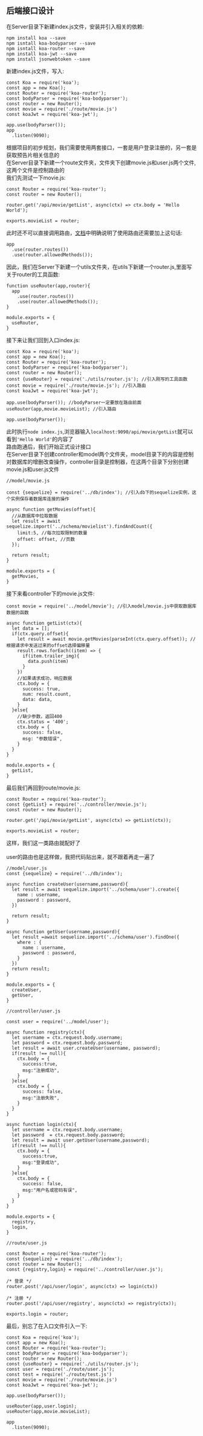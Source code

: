 ## 后端接口设计

在Server目录下新建index.js文件，安装并引入相关的依赖:<br>
```
npm install koa --save
npm isntall koa-bodyparser --save
npm isntall koa-router --save
npm install koa-jwt --save
npm install jsonwebtoken --save

```
新建index.js文件，写入:<br>
```
const Koa = require('koa');
const app = new Koa();
const Router = require('koa-router');
const bodyParser = require('koa-bodyparser');
const router = new Router();
const movie = require('./route/movie.js')
const koaJwt = require('koa-jwt');

app.use(bodyParser());
app
  .listen(9090);
```
根据项目的初步规划，我们需要使用两套接口，一套是用户登录注册的，另一套是获取预告片相关信息的<br>
在Server目录下新建一个route文件夹，文件夹下创建movie.js和user.js两个文件,这两个文件是控制路由的<br>
我们先测试一下movie.js:<br>
```
const Router = require('koa-router');
const router = new Router();

router.get('/api/movie/getList', async(ctx) => ctx.body = 'Hello World');

exports.movieList = router;
```
此时还不可以直接调用路由，[文档](https://www.npmjs.com/package/koa-router)中明确说明了使用路由还需要加上这句话:<br>
```
app
  .use(router.routes())
  .use(router.allowedMethods());
```
因此，我们在Server下新建一个utils文件夹，在utils下新建一个router.js,里面写关于router的工具函数:<br>
```
function useRouter(app,router){
  app
    .use(router.routes())
    .use(router.allowedMethods());
}

module.exports = {
  useRouter,
}
```
接下来让我们回到入口index.js:<br>
```
const Koa = require('koa');
const app = new Koa();
const Router = require('koa-router');
const bodyParser = require('koa-bodyparser');
const router = new Router();
const {useRouter} = require('./utils/router.js'); //引入刚写的工具函数
const movie = require('./route/movie.js'); //引入路由
const koaJwt = require('koa-jwt');

app.use(bodyParser()); //bodyParser一定要放在路由前面
useRouter(app,movie.movieList); //引入路由

app.use(bodyParser());
```
此时执行`node index.js`,浏览器输入`localhost:9090/api/movie/getList`就可以看到`'Hello World'`的内容了<br>
路由跑通后，我们开始正式设计接口<br>
在Server目录下创建controller和model两个文件夹，model目录下的内容是控制对数据库的增删改查操作，controller目录是控制器，在这两个目录下分别创建movie.js和user.js文件<br>
```
//model/movie.js

const {sequelize} = require('../db/index'); //引入db下的sequelize实例，这个实例保存着数据库连接的操作

async function getMovies(offset){
  //从数据库中拉取数据
  let result = await sequelize.import('../schema/movielist').findAndCount({
    limit:5, //每次拉取限制的数量
    offset: offset, //页数
  });

  return result;
}

module.exports = {
  getMovies,
}
```
接下来看controller下的movie.js文件:
```
const movie = require('../model/movie'); //引入model/movie.js中获取数据库数据的函数

async function getList(ctx){
  let data = [];
  if(ctx.query.offset){
    let result = await movie.getMovies(parseInt(ctx.query.offset)); //根据请求中发送过来的offset选择偏移量
    result.rows.forEach((item) => {
      if(item.trailer_img){
        data.push(item)
      }
    })
    //如果请求成功，响应数据
    ctx.body = {
      success: true,
      num: result.count,
      data: data,
    }
  }else{
    //缺少参数，返回400
    ctx.status = '400';
    ctx.body = {
      success: false,
      msg: "参数错误",
    }
  }
}

module.exports = {
  getList,
}
```
最后我们再回到route/movie.js:<br>
```
const Router = require('koa-router');
const {getList} = require('../controller/movie.js');
const router = new Router();

router.get('/api/movie/getList', async(ctx) => getList(ctx));

exports.movieList = router;
```
这样，我们这一类路由就配好了<br><br>
user的路由也是这样做，我把代码贴出来，就不跟着再走一遍了<br>
```
//model/user.js
const {sequelize} = require('../db/index');

async function createUser(username,password){
  let result = await sequelize.import('../schema/user').create({
    name : username,
    password : password,
  })

  return result;
}

async function getUser(username,password){
  let result =await sequelize.import('../schema/user').findOne({
    where : { 
      name : username,
      password : password,
    }
  })
  return result;
}

module.exports = {
  createUser,
  getUser,
}

//controller/user.js

const user = require('../model/user');

async function registry(ctx){
  let username = ctx.request.body.username;
  let password = ctx.request.body.password;
  let result = await user.createUser(username, password);
  if(result !== null){
    ctx.body = {
      success:true,
      msg:"注册成功",
    }
  }else{
    ctx.body = {
      success: false,
      msg:"注册失败",
    }
  }
}

async function login(ctx){
  let username = ctx.request.body.username;
  let password  = ctx.request.body.password;
  let result = await user.getUser(username,password);
  if(result !== null){
    ctx.body = {
      success:true,
      msg:"登录成功",
    }
  }else{
    ctx.body = {
      success: false,
      msg:"用户名或密码有误",
    }
  }
}

module.exports = {
  registry,
  login,
}

//route/user.js

const Router = require('koa-router');
const {sequelize} = require('../db/index');
const router = new Router();
const {registry,login} = require('../controller/user.js');

/* 登录 */
router.post('/api/user/login', async(ctx) => login(ctx))

/* 注册 */
router.post('/api/user/registry', async(ctx) => registry(ctx));

exports.login = router;
```
最后，别忘了在入口文件引入一下:<br>
```
const Koa = require('koa');
const app = new Koa();
const Router = require('koa-router');
const bodyParser = require('koa-bodyparser');
const router = new Router();
const {useRouter} = require('./utils/router.js');
const user = require('./route/user.js');
const test = require('./route/test.js')
const movie = require('./route/movie.js')
const koaJwt = require('koa-jwt');

app.use(bodyParser());

useRouter(app,user.login);
useRouter(app,movie.movieList);

app
  .listen(9090);
```